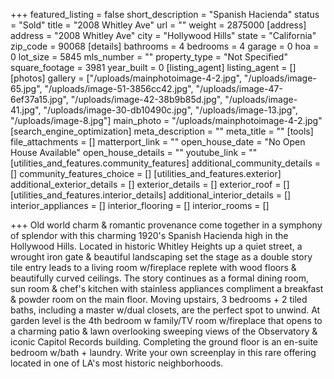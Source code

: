 +++
featured_listing = false
short_description = "Spanish Hacienda"
status = "Sold"
title = "2008 Whitley Ave"
url = ""
weight = 2875000
[address]
address = "2008 Whitley Ave"
city = "Hollywood Hills"
state = "California"
zip_code = 90068
[details]
bathrooms = 4
bedrooms = 4
garage = 0
hoa = 0
lot_size = 5845
mls_number = ""
property_type = "Not Specified"
square_footage = 3981
year_built = 0
[listing_agent]
listing_agent = []
[photos]
gallery = ["/uploads/mainphotoimage-4-2.jpg", "/uploads/image-65.jpg", "/uploads/image-51-3856cc42.jpg", "/uploads/image-47-6ef37a15.jpg", "/uploads/image-42-38b9b85d.jpg", "/uploads/image-41.jpg", "/uploads/image-30-db10490c.jpg", "/uploads/image-13.jpg", "/uploads/image-8.jpg"]
main_photo = "/uploads/mainphotoimage-4-2.jpg"
[search_engine_optimization]
meta_description = ""
meta_title = ""
[tools]
file_attachments = []
matterport_link = ""
open_house_date = "No Open House Available"
open_house_details = ""
youtube_link = ""
[utilities_and_features.community_features]
additional_community_details = []
community_features_choice = []
[utilities_and_features.exterior]
additional_exterior_details = []
exterior_details = []
exterior_roof = []
[utilities_and_features.interior_details]
additional_interior_details = []
interior_appliances = []
interior_flooring = []
interior_rooms = []

+++
Old world charm & romantic provenance come together in a symphony of splendor with this charming 1920's Spanish Hacienda high in the Hollywood Hills. Located in historic Whitley Heights up a quiet street, a wrought iron gate & beautiful landscaping set the stage as a double story tile entry leads to a living room w/fireplace replete with wood floors & beautifully curved ceilings. The story continues as a formal dining room, sun room & chef's kitchen with stainless appliances compliment a breakfast & powder room on the main floor. Moving upstairs, 3 bedrooms + 2 tiled baths, including a master w/dual closets, are the perfect spot to unwind. At garden level is the 4th bedroom w family/TV room w/fireplace that opens to a charming patio & lawn overlooking sweeping views of the Observatory & iconic Capitol Records building. Completing the ground floor is an en-suite bedroom w/bath + laundry. Write your own screenplay in this rare offering located in one of LA's most historic neighborhoods.